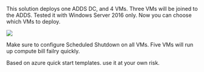﻿
This solution deploys one ADDS DC, and 4 VMs. Three VMs will be joined to the ADDS. Tested it with Windows Server 2016 only.
Now you can choose which VMs to deploy. 



<a href="https://portal.azure.com/#create/Microsoft.Template/uri/https%3A%2F%2Fraw.githubusercontent.com%2Fdmitriilezine%2FAD-Lab%2Fmaster%2FADLab%2FADLab%2Fazuredeploy.json" target="_blank">
    <img src="http://azuredeploy.net/deploybutton.png"/>
</a>


Make sure to configure Scheduled Shutdown on all VMs. Five VMs will run up compute bill failry quickly.

Based on azure quick start templates. use it at your own risk.